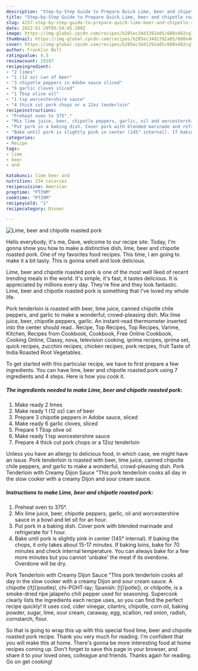 ```yaml
---
description: "Step-by-Step Guide to Prepare Quick Lime, beer and chipotle roasted pork"
title: "Step-by-Step Guide to Prepare Quick Lime, beer and chipotle roasted pork"
slug: 4157-step-by-step-guide-to-prepare-quick-lime-beer-and-chipotle-roasted-pork
date: 2022-01-29T05:54:45.200Z
image: https://img-global.cpcdn.com/recipes/b285ec34d1392a05/680x482cq70/lime-beer-and-chipotle-roasted-pork-recipe-main-photo.jpg
thumbnail: https://img-global.cpcdn.com/recipes/b285ec34d1392a05/680x482cq70/lime-beer-and-chipotle-roasted-pork-recipe-main-photo.jpg
cover: https://img-global.cpcdn.com/recipes/b285ec34d1392a05/680x482cq70/lime-beer-and-chipotle-roasted-pork-recipe-main-photo.jpg
author: Franklin Bell
ratingvalue: 4.5
reviewcount: 29197
recipeingredient:
- "2 limes"
- "1 (12 oz) can of beer"
- "3 chipotle peppers in Adobe sauce sliced"
- "6 garlic cloves sliced"
- "1 Tbsp olive oil"
- "1 tsp worcestershire sauce"
- "4 thick cut pork chops or a 12oz tenderloin"
recipeinstructions:
- "Preheat oven to 375°."
- "Mix lime juice, beer, chipotle peppers, garlic, oil and worcestershire sauce in a bowl and let sit for an hour."
- "Put pork in a baking dish. Cover pork with blended marinade and refrigerate for 1 hour."
- "Bake until pork is slightly pink in center (145° internal). If baking the chops, it only takes about 15-17 minutes. If baking loins, bake for 70 minutes and check internal temperature. You can always bake for a few more minutes but you cannot &#39;unbake&#39; the meat if its overdone. Overdone will be dry."
categories:
- Recipe
tags:
- lime
- beer
- and

katakunci: lime beer and 
nutrition: 234 calories
recipecuisine: American
preptime: "PT39M"
cooktime: "PT39M"
recipeyield: "1"
recipecategory: Dinner

---
```



![Lime, beer and chipotle roasted pork](https://img-global.cpcdn.com/recipes/b285ec34d1392a05/680x482cq70/lime-beer-and-chipotle-roasted-pork-recipe-main-photo.jpg)

Hello everybody, it's me, Dave, welcome to our recipe site. Today, I'm gonna show you how to make a distinctive dish, lime, beer and chipotle roasted pork. One of my favorites food recipes. This time, I am going to make it a bit tasty. This is gonna smell and look delicious.

Lime, beer and chipotle roasted pork is one of the most well liked of recent trending meals in the world. It's simple, it's fast, it tastes delicious. It is appreciated by millions every day. They're fine and they look fantastic. Lime, beer and chipotle roasted pork is something that I've loved my whole life.

Pork tenderloin is roasted with beer, lime juice, canned chipotle chile peppers, and garlic to make a wonderful, crowd-pleasing dish. Mix lime juice, beer, chipotle peppers, garlic. An instant-read thermometer inserted into the center should read.. Recipe, Top Recipes, Top Recipes, Varime, Kitchen, Recipes from Cookbook, Cookbook, Free Online Cookbook, Cooking Online, Classy, nova, television cooking, iprima recipes, iprima set, quick recipes, zucchini recipes, chicken recipes, pork recipes, fruit Taste of India Roasted Root Vegetables.


To get started with this particular recipe, we have to first prepare a few ingredients. You can have lime, beer and chipotle roasted pork using 7 ingredients and 4 steps. Here is how you cook it.

<!--inarticleads1-->

##### The ingredients needed to make Lime, beer and chipotle roasted pork:

1. Make ready 2 limes
1. Make ready 1 (12 oz) can of beer
1. Prepare 3 chipotle peppers in Adobe sauce, sliced
1. Make ready 6 garlic cloves, sliced
1. Prepare 1 Tbsp olive oil
1. Make ready 1 tsp worcestershire sauce
1. Prepare 4 thick cut pork chops or a 12oz tenderloin


Unless you have an allergy to delicious food, in which case, we might have an issue. Pork tenderloin is roasted with beer, lime juice, canned chipotle chile peppers, and garlic to make a wonderful, crowd-pleasing dish. Pork Tenderloin with Creamy Dijon Sauce &#34;This pork tenderloin cooks all day in the slow cooker with a creamy Dijon and sour cream sauce. 

<!--inarticleads2-->

##### Instructions to make Lime, beer and chipotle roasted pork:

1. Preheat oven to 375°.
1. Mix lime juice, beer, chipotle peppers, garlic, oil and worcestershire sauce in a bowl and let sit for an hour.
1. Put pork in a baking dish. Cover pork with blended marinade and refrigerate for 1 hour.
1. Bake until pork is slightly pink in center (145° internal). If baking the chops, it only takes about 15-17 minutes. If baking loins, bake for 70 minutes and check internal temperature. You can always bake for a few more minutes but you cannot &#39;unbake&#39; the meat if its overdone. Overdone will be dry.


Pork Tenderloin with Creamy Dijon Sauce &#34;This pork tenderloin cooks all day in the slow cooker with a creamy Dijon and sour cream sauce. A chipotle (/tʃɪˈpoʊtleɪ/, chi-POHT-lay; Spanish: [tʃiˈpotle]), or chilpotle, is a smoke-dried ripe jalapeño chili pepper used for seasoning. Supercook clearly lists the ingredients each recipe uses, so you can find the perfect recipe quickly! It uses cod, cider vinegar, cilantro, chipotle, corn oil, baking powder, sugar, lime, sour cream, caraway, egg, scallion, red onion, radish, cornstarch, flour. 

So that is going to wrap this up with this special food lime, beer and chipotle roasted pork recipe. Thank you very much for reading. I'm confident that you will make this at home. There's gonna be more interesting food at home recipes coming up. Don't forget to save this page in your browser, and share it to your loved ones, colleague and friends. Thanks again for reading. Go on get cooking!
